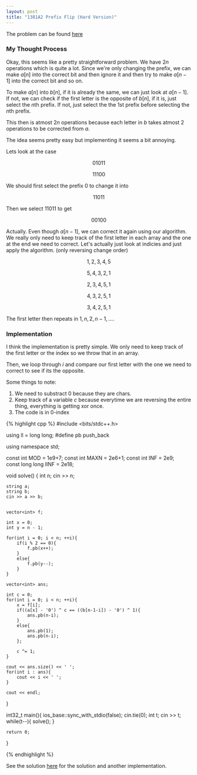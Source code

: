 ```yaml
---
layout: post
title: "1381A2 Prefix Flip (Hard Version)"
---
```

The problem can be found [here](https://codeforces.com/problemset/problem/1896/D)

### My Thought Process 
Okay, this seems like a pretty straightforward problem. We have $2n$ operations which is quite a lot. Since we're only changing the prefix, we can make $a[n]$ into the correct bit and then ignore it and then try to make $a[n-1]$ into the correct bit and so on.

To make $a[n]$ into $b[n]$, if it is already the same, we can just look at $a[n-1]$. If not, we can check if the first letter is the opposite of $b[n]$, if it is, just select the $n$th prefix. If not, just select the the $1$st prefix before selecting the $n$th prefix. 

This then is atmost $2n$ operations because each letter in $b$ takes atmost 2 operations to be corrected from $a$. 

The idea seems pretty easy but implementing it seems a bit annoying. 

Lets look at the case

$$01011$$

$$11100$$

We should first select the prefix $0$ to change it into

$$11011$$

Then we select $11011$ to get

$$00100$$

Actually. Even though $a[n-1]$, we can correct it again using our algorithm. We really only need to keep track of the first letter in each array and the one at the end we need to correct. Let's actually just look at indicies and just apply the algorithm. (only reversing change order)

$$1,2,3,4,5$$

$$5,4,3,2,1$$

$$2,3,4,5,1$$

$$4,3,2,5,1$$

$$3,4,2,5,1$$

The first letter then repeats in $1,n,2,n-1,\dots$.
### Implementation  
I think the implementation is pretty simple. We only need to keep track of the first letter or the index so we throw that in an array. 

Then, we loop through $i$ and compare our first letter with the one we need to correct to see if its the opposite.

Some things to note:
1. We need to substract 0 because they are chars.
2. Keep track of a variable $c$ because everytime we are reversing the entire thing, everything is getting xor once.
3. The code is in 0-index



{% highlight cpp %}
#include <bits/stdc++.h>

using ll = long long;
#define pb push_back

using namespace std;

const int MOD = 1e9+7;
const int MAXN = 2e6+1;
const int INF = 2e9;    
const long long IINF = 2e18;

void solve() { 
    int n;
    cin >> n;

    string a;
    string b;
    cin >> a >> b;


    vector<int> f;

    int x = 0;
    int y = n - 1;

    for(int i = 0; i < n; ++i){
        if(i % 2 == 0){
            f.pb(x++);
        }
        else{
            f.pb(y--);
        }
    }

    vector<int> ans;

    int c = 0;
    for(int i = 0; i < n; ++i){
        x = f[i];
        if((a[x] - '0') ^ c == ((b[n-1-i]) - '0') ^ 1){
            ans.pb(n-i); 
        }
        else{
            ans.pb(1);
            ans.pb(n-i); 
        };

        c ^= 1;
    }

    cout << ans.size() << ' ';
    for(int i : ans){
        cout << i << ' ';
    }

    cout << endl;
}

int32_t main(){
    ios_base::sync_with_stdio(false);
    cin.tie(0);
    int t;
    cin >> t;
    while(t--){
        solve();
    }

    return 0;
}

{% endhighlight %}


See the solution [here](https://codeforces.com/blog/entry/80427) for the solution and another implementation. 


